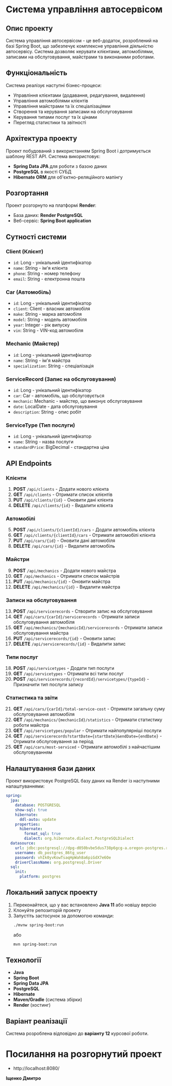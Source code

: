 # Система управління автосервісом

## Опис проекту
Система управління автосервісом - це веб-додаток, розроблений на базі Spring Boot, що забезпечує комплексне управління діяльністю автосервісу. Система дозволяє керувати клієнтами, автомобілями, записами на обслуговування, майстрами та виконаними роботами.

## Функціональність
Система реалізує наступні бізнес-процеси:
* Управління клієнтами (додавання, редагування, видалення)
* Управління автомобілями клієнтів
* Управління майстрами та їх спеціалізаціями
* Створення та керування записами на обслуговування
* Керування типами послуг та їх цінами
* Перегляд статистики та звітності

## Архітектура проекту
Проект побудований з використанням Spring Boot і дотримується шаблону REST API. Система використовує:
* **Spring Data JPA** для роботи з базою даних
* **PostgreSQL** в якості СУБД
* **Hibernate ORM** для об'єктно-реляційного мапінгу

## Розгортання
Проект розгорнуто на платформі **Render**:
* База даних: **Render PostgreSQL**
* Веб-сервіс: **Spring Boot application**

## Сутності системи

### Client (Клієнт)
- `id`: Long - унікальний ідентифікатор
- `name`: String - ім'я клієнта
- `phone`: String - номер телефону
- `email`: String - електронна пошта

### Car (Автомобіль)
- `id`: Long - унікальний ідентифікатор
- `client`: Client - власник автомобіля
- `make`: String - марка автомобіля
- `model`: String - модель автомобіля
- `year`: Integer - рік випуску
- `vin`: String - VIN-код автомобіля

### Mechanic (Майстер)
- `id`: Long - унікальний ідентифікатор
- `name`: String - ім'я майстра
- `specialization`: String - спеціалізація

### ServiceRecord (Запис на обслуговування)
- `id`: Long - унікальний ідентифікатор
- `car`: Car - автомобіль, що обслуговується
- `mechanic`: Mechanic - майстер, що виконує обслуговування
- `date`: LocalDate - дата обслуговування
- `description`: String - опис робіт

### ServiceType (Тип послуги)
- `id`: Long - унікальний ідентифікатор
- `name`: String - назва послуги
- `standardPrice`: BigDecimal - стандартна ціна

## API Endpoints

### Клієнти
1. **POST** `/api/clients` - Додати нового клієнта
2. **GET** `/api/clients` - Отримати список клієнтів
3. **PUT** `/api/clients/{id}` - Оновити дані клієнта
4. **DELETE** `/api/clients/{id}` - Видалити клієнта

### Автомобілі
5. **POST** `/api/clients/{clientId}/cars` - Додати автомобіль клієнта
6. **GET** `/api/clients/{clientId}/cars` - Отримати автомобілі клієнта
7. **PUT** `/api/cars/{id}` - Оновити дані автомобіля
8. **DELETE** `/api/cars/{id}` - Видалити автомобіль

### Майстри
9. **POST** `/api/mechanics` - Додати нового майстра
10. **GET** `/api/mechanics` - Отримати список майстрів
11. **PUT** `/api/mechanics/{id}` - Оновити майстра
12. **DELETE** `/api/mechanics/{id}` - Видалити майстра

### Записи на обслуговування
13. **POST** `/api/servicerecords` - Створити запис на обслуговування
14. **GET** `/api/cars/{carId}/servicerecords` - Отримати записи обслуговування автомобіля
15. **GET** `/api/mechanics/{mechanicId}/servicerecords` - Отримати записи обслуговування майстра
16. **PUT** `/api/servicerecords/{id}` - Оновити запис
17. **DELETE** `/api/servicerecords/{id}` - Видалити запис

### Типи послуг
18. **POST** `/api/servicetypes` - Додати тип послуги
19. **GET** `/api/servicetypes` - Отримати всі типи послуг
20. **POST** `/api/servicerecords/{recordId}/servicetypes/{typeId}` - Призначити тип послуги запису

### Статистика та звіти
21. **GET** `/api/cars/{carId}/total-service-cost` - Отримати загальну суму обслуговування автомобіля
22. **GET** `/api/mechanics/{mechanicId}/statistics` - Отримати статистику роботи майстра
23. **GET** `/api/servicetypes/popular` - Отримати найпопулярніші послуги
24. **GET** `/api/servicerecords?startDate={startDate}&endDate={endDate}` - Отримати обслуговування за період
25. **GET** `/api/cars/most-serviced` - Отримати автомобілі з найчастішим обслуговуванням

## Налаштування бази даних

Проект використовує PostgreSQL базу даних на Render із наступними налаштуваннями:

```yaml
spring:
  jpa:
    database: POSTGRESQL
    show-sql: true
    hibernate:
      ddl-auto: update
    properties:
      hibernate:
        format_sql: true
        dialect: org.hibernate.dialect.PostgreSQLDialect
  datasource:
    url: jdbc:postgresql://dpg-d050bvbe5dus738p6gcg-a.oregon-postgres.render.com/db_postgres_86tg
    username: db_postgres_86tg_user
    password: vhIk0yvKowTsaqHpWah8a6piGdX7e6Oe
    driverClassName: org.postgresql.Driver
  sql:
    init:
      platform: postgres
```

## Локальний запуск проекту

1. Переконайтеся, що у вас встановлено **Java 11** або новішу версію
2. Клонуйте репозиторій проекту
3. Запустіть застосунок за допомогою команди:
   ```bash
   ./mvnw spring-boot:run
   ```
   або
   ```bash
   mvn spring-boot:run
   ```

## Технології

* **Java**
* **Spring Boot**
* **Spring Data JPA**
* **PostgreSQL**
* **Hibernate**
* **Maven/Gradle** (система збірки)
* **Render** (хостинг)

## Варіант реалізації

Система розроблена відповідно до **варіанту 12** курсової роботи.

# Посилання на розгорнутий проект
* http://localhost:8080/
  
 **Іщенко Дмитро** 
